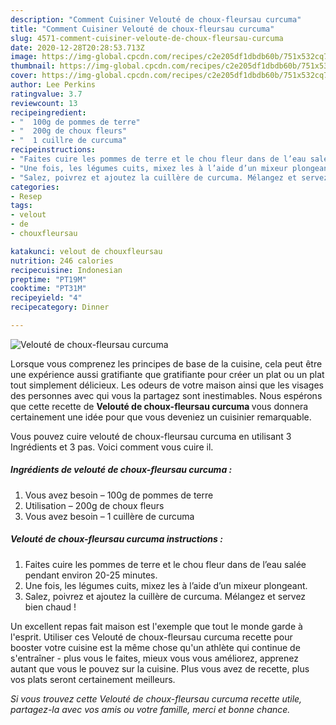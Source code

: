 ```yaml
---
description: "Comment Cuisiner Velouté de choux-fleursau curcuma"
title: "Comment Cuisiner Velouté de choux-fleursau curcuma"
slug: 4571-comment-cuisiner-veloute-de-choux-fleursau-curcuma
date: 2020-12-28T20:28:53.713Z
image: https://img-global.cpcdn.com/recipes/c2e205df1dbdb60b/751x532cq70/veloute-de-choux-fleursau-curcuma-photo-principale-de-la-recette.jpg
thumbnail: https://img-global.cpcdn.com/recipes/c2e205df1dbdb60b/751x532cq70/veloute-de-choux-fleursau-curcuma-photo-principale-de-la-recette.jpg
cover: https://img-global.cpcdn.com/recipes/c2e205df1dbdb60b/751x532cq70/veloute-de-choux-fleursau-curcuma-photo-principale-de-la-recette.jpg
author: Lee Perkins
ratingvalue: 3.7
reviewcount: 13
recipeingredient:
- "  100g de pommes de terre"
- "  200g de choux fleurs"
- "  1 cuillre de curcuma"
recipeinstructions:
- "Faites cuire les pommes de terre et le chou fleur dans de l’eau salée pendant environ 20-25 minutes."
- "Une fois, les légumes cuits, mixez les à l’aide d’un mixeur plongeant."
- "Salez, poivrez et ajoutez la cuillère de curcuma. Mélangez et servez bien chaud !"
categories:
- Resep
tags:
- velout
- de
- chouxfleursau

katakunci: velout de chouxfleursau 
nutrition: 246 calories
recipecuisine: Indonesian
preptime: "PT19M"
cooktime: "PT31M"
recipeyield: "4"
recipecategory: Dinner

---
```



![Velouté de choux-fleursau curcuma](https://img-global.cpcdn.com/recipes/c2e205df1dbdb60b/751x532cq70/veloute-de-choux-fleursau-curcuma-photo-principale-de-la-recette.jpg)

Lorsque vous comprenez les principes de base de la cuisine, cela peut être une expérience aussi gratifiante que gratifiante pour créer un plat ou un plat tout simplement délicieux. Les odeurs de votre maison ainsi que les visages des personnes avec qui vous la partagez sont inestimables. Nous espérons que cette recette de <strong> Velouté de choux-fleursau curcuma </strong> vous donnera certainement une idée pour que vous deveniez un cuisinier remarquable.

<!--inarticleads1-->

Vous pouvez cuire velouté de choux-fleursau curcuma en utilisant 3 Ingrédients et 3 pas. Voici comment vous cuire il.

##### Ingrédients de velouté de choux-fleursau curcuma :

1. Vous avez besoin  – 100g de pommes de terre
1. Utilisation  – 200g de choux fleurs
1. Vous avez besoin  – 1 cuillère de curcuma




<!--inarticleads2-->

##### Velouté de choux-fleursau curcuma instructions :

1. Faites cuire les pommes de terre et le chou fleur dans de l’eau salée pendant environ 20-25 minutes.
1. Une fois, les légumes cuits, mixez les à l’aide d’un mixeur plongeant.
1. Salez, poivrez et ajoutez la cuillère de curcuma. Mélangez et servez bien chaud !




<!--inarticleads1-->

<p>
Un excellent repas fait maison est l'exemple que tout le monde garde à l'esprit. Utiliser ces Velouté de choux-fleursau curcuma recette pour booster votre cuisine est la même chose qu'un athlète qui continue de s'entraîner - plus vous le faites, mieux vous vous améliorez, apprenez autant que vous le pouvez sur la cuisine. Plus vous avez de recette, plus vos plats seront certainement meilleurs.
</p>

<p>
<i>Si vous trouvez cette Velouté de choux-fleursau curcuma recette utile, partagez-la avec vos amis ou votre famille, merci et bonne chance.</i>
</p>
